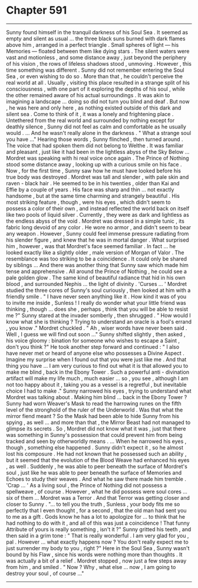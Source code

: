 
# Chapter 591


---

Sunny found himself in the tranquil darkness of his Soul Sea .
It seemed as empty and silent as usual … the three black suns burned with dark flames above him , arranged in a perfect triangle . Small spheres of light — his Memories — floated between them like dying stars . The silent waters were vast and motionless , and some distance away , just beyond the periphery of his vision , the rows of lifeless shadows stood , unmoving .
However , this time something was different .
Sunny did not remember entering the Soul Sea , or even wishing to do so . More than that , he couldn't perceive the real world at all . Usually , visiting this place resulted in a strange split of his consciousness , with one part of it exploring the depths of his soul , while the other remained aware of his actual surroundings . It was akin to imagining a landscape … doing so did not turn you blind and deaf .
But now , he was here and only here , as nothing existed outside of this dark and silent sea .
Come to think of it , it was a lonely and frightening place . Untethered from the real world and surrounded by nothing except for deathly silence , Sunny did not feel as calm and comfortable as he usually would .
… And he wasn't really alone in the darkness .
" What a strange soul you have …"
Hearing those words , Sunny flinched , then turned around .
The voice that had spoken them did not belong to Welthe . It was familiar and pleasant , just like it had been in the lightless abyss of the Sky Below … Mordret was speaking with hi real voice once again .
The Prince of Nothing stood some distance away , looking up with a curious smile on his face . Now , for the first time , Sunny saw how he must have looked before his true body was destroyed .
Mordret was tall and slender , with pale skin and raven - black hair . He seemed to be in his twenties , older than Kai and Effie by a couple of years . His face was sharp and thin … not exactly handsome , but at the same time charming and strangely beautiful . His most striking feature , though , were his eyes , which didn't seem to possess a color of their own , and instead reflected the world back on itself like two pools of liquid silver .
Currently , they were as dark and lightless as the endless abyss of the void .
Mordret was dressed in a simple tunic , its fabric long devoid of any color . He wore no armor , and didn't seem to bear any weapon . However , Sunny could feel immense pressure radiating from his slender figure , and knew that he was in mortal danger .
What surprised him , however , was that Mordret's face seemed familiar . In fact … he looked exactly like a slightly older , male version of Morgan of Valor . The resemblance was too striking to be a coincidence . It could only be shared by siblings …
And there was another thing that Sunny saw which made him tense and apprehensive .
All around the Prince of Nothing , he could see a pale golden glow . The same kind of beautiful radiance that hid in his own blood , and surrounded Nephis … the light of divinity .
'Curses … '
Mordret studied the three cores of Sunny's soul curiously , then looked at him with a friendly smile .
" I have never seen anything like it . How kind it was of you to invite me inside , Sunless ! I really do wonder what your little friend was thinking , though … does she , perhaps , think that you will be able to resist me ?"
Sunny stared at the invader somberly , then shrugged .
" How would I know what she is thinking ? Trying to understand an oracle is a fool's errand , you know ."
Mordret chuckled .
" Ah , wiser words have never been said . Well , I guess we will find out soon …"
Sunny shifted slightly , then asked , his voice gloomy : bination for someone who wishes to escape a Saint , don't you think ?"
He took another step forward and continued :
" I also have never met or heard of anyone else who possesses a Divine Aspect . Imagine my surprise when I found out that you were just like me . And that thing you have … I am very curious to find out what it is that allowed you to make me blind , back in the Ebony Tower . Such a powerful anti - divination artifact will make my life much , much easier … so , you see , although I am not too happy about it , taking you as a vessel is a regretful , but inevitable choice I had to make ."
Sunny narrowed his eyes , trying to understand what Mordret was talking about . Making him blind … back in the Ebony Tower ? Sunny had worn Weaver's Mask to read the harrowing runes on the fifth level of the stronghold of the ruler of the Underworld . Was that what the mirror fiend meant ?
So the Mask had been able to hide Sunny from his spying , as well … and more than that , the Mirror Beast had not managed to glimpse its secrets . So , Mordret did not know what it was , just that there was something in Sunny's possession that could prevent him from being tracked and seen by otherworldly means .
… When he narrowed his eyes , though , something else happened .
Sunny didn't expect it , so he almost lost his composure . He had not known that he possessed such an ability , but it seemed that the evolution of the Blood Weave had enhanced his eyes , as well .
Suddenly , he was able to peer beneath the surface of Mordret's soul , just like he was able to peer beneath the surface of Memories and Echoes to study their weaves .
And what he saw there made him tremble .
'Crap ... '
As a living soul , the Prince of Nothing did not possess a spellweave , of course . However , what he did possess were soul cores … six of them …
Mordret was a Terror .
And that Terror was getting closer and closer to Sunny .
"... to tell you the truth , Sunless , your body fits me so perfectly that I even thought , for a second , that the old man had sent you to me as a gift . Gods know he has a lot to apologize for … to think that he had nothing to do with it , and all of this was just a coincidence ! That funny Attribute of yours is really something , isn't it ?"
Sunny gritted his teeth , and then said in a grim tone :
" That is really wonderful . I am very glad for you , pal . However … what exactly happens now ? You don't really expect me to just surrender my body to you , right ?"
Here in the Soul Sea , Sunny wasn't bound by his Flaw , since his words were nothing more than thoughts . It was actually a bit of a relief .
Mordret stopped , now just a few steps away from him , and smiled .
" Now ? Why , what else … now , I am going to destroy your soul , of course …"

---

